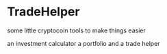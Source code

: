 # TradeHelper
some little cryptocoin tools to make things easier

an investment calculator
a portfolio
and a trade helper
